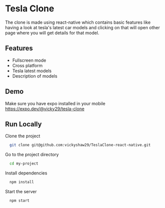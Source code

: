 
# Tesla Clone

The clone is made using react-native which contains basic features like having a look at tesla's latest car models and clicking on that will open other page where you will get details for that model.


## Features

- Fullscreen mode
- Cross platform
- Tesla latest models
- Description of models

  
## Demo
Make sure you have expo installed in your mobile
https://expo.dev/@vicky29/tesla-clone

  
## Run Locally

Clone the project

```bash
  git clone git@github.com:vickyshaw29/TeslaClone-react-native.git
```

Go to the project directory

```bash
  cd my-project
```

Install dependencies

```bash
  npm install
```

Start the server

```bash
  npm start
```

  
